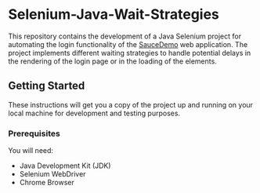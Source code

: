# **Selenium-Java-Wait-Strategies**

This repository contains the development of a Java Selenium project for automating the login functionality of the [SauceDemo](https://www.saucedemo.com/v1/) web application. The project implements different waiting strategies to handle potential delays in the rendering of the login page or in the loading of the elements.

## Getting Started

These instructions will get you a copy of the project up and running on your local machine for development and testing purposes.

### Prerequisites

You will need:

- Java Development Kit (JDK)
- Selenium WebDriver
- Chrome Browser
